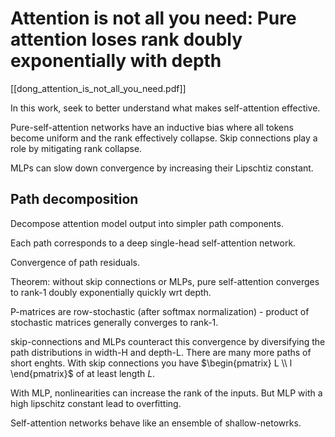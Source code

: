 # Attention is not all you need: Pure attention loses rank doubly exponentially with depth

[[dong_attention_is_not_all_you_need.pdf]]

In this work, seek to better understand what makes self-attention effective.

Pure-self-attention networks have an inductive bias where all tokens become uniform and the rank effectively collapse. Skip connections play a role by mitigating rank collapse.

MLPs can slow down convergence by increasing their Lipschtiz constant.

## Path decomposition

Decompose attention model output into simpler path components.

Each path corresponds to a deep single-head self-attention network.

Convergence of path residuals.

Theorem: without skip connections or MLPs, pure self-attention converges to rank-1 doubly exponentially quickly wrt depth.

P-matrices are row-stochastic (after softmax normalization) - product of stochastic matrices generally converges to rank-1.

skip-connections and MLPs counteract this convergence by diversifying the path distributions in width-H and depth-L. There are many more paths of short enghts. With skip connections you have $\begin{pmatrix} L \\ l \end{pmatrix}$ of at least length $L$.

With MLP, nonlinearities can increase the rank of the inputs. But MLP with a high lipschitz constant lead to overfitting.

Self-attention networks behave like an ensemble of shallow-netowrks.

